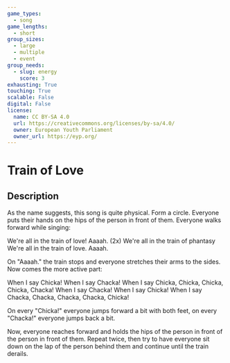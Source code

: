 ```yaml
---
game_types:
  - song
game_lengths:
  - short
group_sizes:
  - large
  - multiple
  - event
group_needs:
  - slug: energy
    score: 3
exhausting: True
touching: True
scalable: False
digital: False
license:
  name: CC BY-SA 4.0
  url: https://creativecommons.org/licenses/by-sa/4.0/
  owner: European Youth Parliament
  owner_url: https://eyp.org/
---
```

# Train of Love

## Description
As the name suggests, this song is quite physical. Form a circle. Everyone puts their hands on the hips of the person in front of them. Everyone walks forward while singing:

We're all in the train of love! Aaaah. (2x)
We're all in the train of phantasy
We're all in the train of love. Aaaah.

On "Aaaah." the train stops and everyone stretches their arms to the sides. Now comes the more active part:

When I say Chicka!
When I say Chacka!
When I say Chicka, Chicka, Chicka, Chicka, Chacka!
When I say Chacka!
When I say Chicka!
When I say Chacka, Chacka, Chacka, Chacka, Chicka!

On every "Chicka!" everyone jumps forward a bit with both feet, on every "Chacka!" everyone jumps back a bit.

Now, everyone reaches forward and holds the hips of the person in front of the person in front of them. Repeat twice, then try to have everyone sit down on the lap of the person behind them and continue until the train derails.
